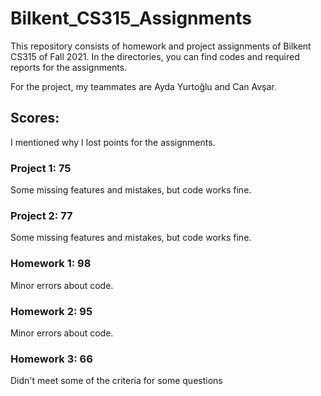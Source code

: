# Bilkent_CS315_Assignments
This repository consists of homework and project assignments of Bilkent CS315 of Fall 2021. In the directories, you can find codes and required reports for the assignments.

For the project, my teammates are Ayda Yurtoğlu and Can Avşar.

## Scores:

I mentioned why I lost points for the assignments.

### Project 1: 75
Some missing features and mistakes, but code works fine.

### Project 2: 77
Some missing features and mistakes, but code works fine.

### Homework 1: 98
Minor errors about code.

### Homework 2: 95
Minor errors about code.

### Homework 3: 66
Didn't meet some of the criteria for some questions

